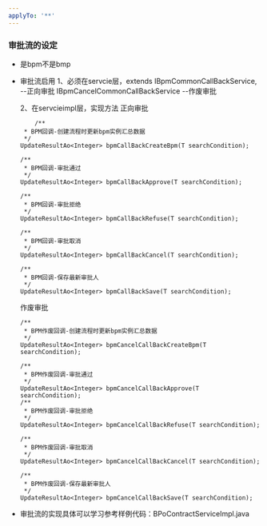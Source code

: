 ```yaml
---
applyTo: '**'
---
```


### 审批流的设定
- 是bpm不是bmp
- 审批流启用
  1、必须在servcie层，extends
  IBpmCommonCallBackService<xxxx>,          --正向审批
  IBpmCancelCommonCallBackService<xxxx>     --作废审批
  
  2、在servcieimpl层，实现方法
    正向审批

    ```
        /**
     * BPM回调-创建流程时更新bpm实例汇总数据
     */
    UpdateResultAo<Integer> bpmCallBackCreateBpm(T searchCondition);

    /**
     * BPM回调-审批通过
     */
    UpdateResultAo<Integer> bpmCallBackApprove(T searchCondition);

    /**
     * BPM回调-审批拒绝
     */
    UpdateResultAo<Integer> bpmCallBackRefuse(T searchCondition);

    /**
     * BPM回调-审批取消
     */
    UpdateResultAo<Integer> bpmCallBackCancel(T searchCondition);

    /**
     * BPM回调-保存最新审批人
     */
    UpdateResultAo<Integer> bpmCallBackSave(T searchCondition);
    ```

    作废审批
    ```
    /**
     * BPM作废回调-创建流程时更新bpm实例汇总数据
     */
    UpdateResultAo<Integer> bpmCancelCallBackCreateBpm(T searchCondition);

    /**
     * BPM作废回调-审批通过
     */
    UpdateResultAo<Integer> bpmCancelCallBackApprove(T searchCondition);
    /**
     * BPM作废回调-审批拒绝
     */
    UpdateResultAo<Integer> bpmCancelCallBackRefuse(T searchCondition);

    /**
     * BPM作废回调-审批取消
     */
    UpdateResultAo<Integer> bpmCancelCallBackCancel(T searchCondition);

    /**
     * BPM作废回调-保存最新审批人
     */
    UpdateResultAo<Integer> bpmCancelCallBackSave(T searchCondition);
    ```

- 审批流的实现具体可以学习参考样例代码：BPoContractServiceImpl.java


